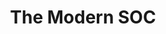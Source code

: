 ---
title: "The Modern SOC"
slug: "the-modern-soc"
headertext: Case Studies
subheadertext: "Real Results: AI in Action"
industry: Cybersecurity
service: AI Assessment
case:
  - title: Problem
    description: Limited scalability and operational efficiency
  - title: Solution
    description: Comprehensive strategic assessment and execution path to deploy domain-specific AI solutions
  - title: Results
    results:
      - result: Coherent AI strategy
      - result: AI-enhanced SOC to drive scalability and efficiency
real_results:
  tagline: Innovate or Stagnate
  title: Real Results
  description: Our cybersecurity client has a Security Operations Center (SOC) that manages 2.3 million endpoints, but struggles to scale efficiently. The SOC needs AI/ML automation to improve efficiency and reduce human intervention.
  approach: We assessed SOC operations and data assets to identify automation opportunities using machine learning and LLMs, and developed a strategic plan aligned with the client’s business goals. This included a roadmap with prioritized automation projects, estimated costs, and impact metrics.
  result: The engagement delivered a coherent strategy and execution path to confidently invest in custom AI solutions that leverage their domain expertise, enhance scalability, and augment L1 analysts, with potential to improve operational efficiency by more than 40% and lower response times, driving greater customer value.
---